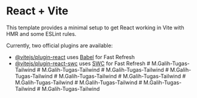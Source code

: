 # React + Vite

This template provides a minimal setup to get React working in Vite with HMR and some ESLint rules.

Currently, two official plugins are available:

- [@vitejs/plugin-react](https://github.com/vitejs/vite-plugin-react/blob/main/packages/plugin-react/README.md) uses [Babel](https://babeljs.io/) for Fast Refresh
- [@vitejs/plugin-react-swc](https://github.com/vitejs/vite-plugin-react-swc) uses [SWC](https://swc.rs/) for Fast Refresh
#   M . G a l i h - T u g a s - T a i l w i n d  
 #   M . G a l i h - T u g a s - T a i l w i n d  
 #   M . G a l i h - T u g a s - T a i l w i n d  
 #   M . G a l i h - T u g a s - T a i l w i n d  
 #   M . G a l i h - T u g a s - T a i l w i n d  
 #   M . G a l i h - T u g a s - T a i l w i n d  
 #   M . G a l i h - T u g a s - T a i l w i n d  
 #   M . G a l i h - T u g a s - T a i l w i n d  
 #   M . G a l i h - T u g a s - T a i l w i n d  
 #   M . G a l i h - T u g a s - T a i l w i n d  
 